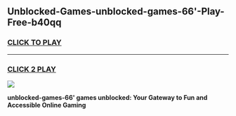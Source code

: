 
## Unblocked-Games-unblocked-games-66'-Play-Free-b40qq
<h3>
<a href="https://premium76.site?title=unblocked-games-66'&ref=23A">CLICK TO PLAY</a></h3>
<hr>

<h3>
<a href="https://premium76.site?title=unblocked-games-66'&ref=23A">CLICK 2 PLAY</a>
  
</h3>

<a href="https://premium76.site?title=unblocked-games-66'&ref=23A"><img src="https://clearcache.store/games.png"></a>


**unblocked-games-66' games unblocked: Your Gateway to Fun and Accessible Online Gaming**
